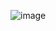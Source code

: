![image]([https://github.com/yazanskhalaf/Jupyter/assets/144410198/96590215-d1e3-4a79-b495-b110e052bd5e](https://github.com/yazanskhalaf/R/blob/main/vertebral.png)https://github.com/yazanskhalaf/R/blob/main/vertebral.png)
